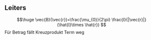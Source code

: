##  Leiters
$$\huge
\vec{B}(\vec{r})=\frac{\mu_{0}}{2\pi} \frac{I}{|\vec{r}|}(\hat{l}\times \hat{r})
$$
Für Betrag fällt Kreuzprodukt Term weg

